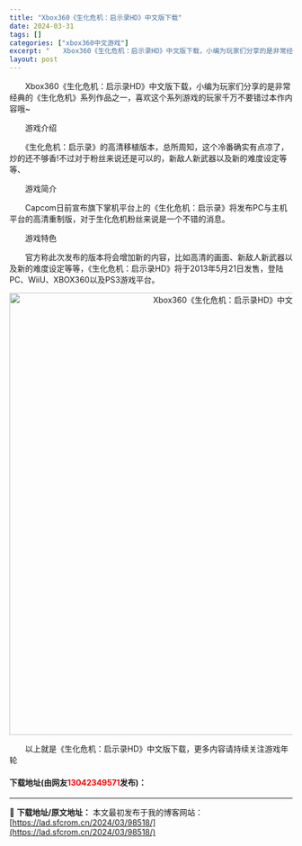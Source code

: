 ```yaml
---
title: "Xbox360《生化危机：启示录HD》中文版下载"
date: 2024-03-31
tags: []
categories: ["xbox360中文游戏"]
excerpt: "　　Xbox360《生化危机：启示录HD》中文版下载，小编为玩家们分享的是非常经典的《生化危机》系列作品之一，喜欢这个系列游戏的玩家千万不要错过本作内容哦~ 　　游戏介绍 　　《生化危机：启示录》的高清移植版本，总所周知，这个冷番确实有点凉了，炒的还不够香!不过对于粉丝来说还是可以的，新敌人新武器以&hellip;"
layout: post
---
```


 <p>　　Xbox360《生化危机：启示录HD》中文版下载，小编为玩家们分享的是非常经典的《生化危机》系列作品之一，喜欢这个系列游戏的玩家千万不要错过本作内容哦~</p> <p>　　游戏介绍</p> <p>　　《生化危机：启示录》的高清移植版本，总所周知，这个冷番确实有点凉了，炒的还不够香!不过对于粉丝来说还是可以的，新敌人新武器以及新的难度设定等等、</p> <p>　　游戏简介</p> <p>　　Capcom日前宣布旗下掌机平台上的《生化危机：启示录》将发布PC与主机平台的高清重制版，对于生化危机粉丝来说是一个不错的消息。</p> <p>　　游戏特色</p> <p>　　官方称此次发布的版本将会增加新的内容，比如高清的画面、新敌人新武器以及新的难度设定等等，《生化危机：启示录HD》将于2013年5月21日发售，登陆PC、WiiU、XBOX360以及PS3游戏平台。</p> <p align="center"><img align="" border="0" src="https://lad.sfcrom.cn/wp-content/uploads/2024/03/20240330_66083e3c23fb8.jpg" width="786" alt="Xbox360《生化危机：启示录HD》中文版下载" /></p> <p>　　以上就是《生化危机：启示录HD》中文版下载，更多内容请持续关注游戏年轮</p> <p><h4>下载地址(由网友<font color="red">13042349571</font>发布)：</h4></p> 

---
📖 **下载地址/原文地址：** 本文最初发布于我的博客网站：[https://lad.sfcrom.cn/2024/03/98518/](https://lad.sfcrom.cn/2024/03/98518/)
